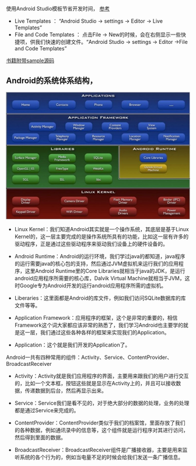 
使用Android Studio模板节省开发时间， [参考](https://riggaroo.co.za/custom-file-templates-android-studio/)

- Live Templates ： “Android Studio -> settings -> Editor -> Live Templates”
- File and Code Templates ： 点击File -> New的时候，会在右侧显示一些快捷项，供我们快速的创建文件。“Android Studio -> settings -> Editor ->File and Code Templates”

[书籍附带sample源码](https://github.com/guolindev/booksource)

## Android的系统体系结构，

![示意图](image/Android系统体系结构.jpg)

- Linux Kernel：我们知道Android其实就是一个操作系统，其底层是基于Linux Kernel的，这一层主要完成的是操作系统所具有的功能，比如这一层有许多的驱动程序，正是通过这些驱动程序来驱动我们设备上的硬件设备的。

- Android Runtime：Android的运行环境，我们学过java的都知道，java程序的运行需要java的核心包的支持，然后通过JVM虚拟机来运行我们的应用程序，这里Android Runtime里的Core Libraries就相当于java的JDK，是运行android应用程序所需要的核心库，Dalvik Virtual Machine就相当于JVM，这时Google专为Android开发的运行android应用程序所需的虚拟机。

- Liberaries：这里面都是Android的库文件，例如我们访问SQLite数据库的库文件等等。

- Application Framework：应用程序的框架，这个是非常的重要的，相信Framework这个词大家都应该非常的熟悉了，我们学习Android也主要学的就是这一层，我们通过这些各种各样的框架来实现我们的Application。

- Application：这个就是我们开发的Application了。

Android一共有四种常用的组件：Activity、Service、ContentProvider、BroadcastReceiver

- Activity：Activity就是我们应用程序的界面，主要用来跟我们的用户进行交互的，比如一个文本框，按钮这些就是显示在Activity上的，并且可以接收数据，传递数据到后台，然后再显示出来。

- Service：Service我们是看不见的，对于绝大部分的数据的处理，业务的处理都是通过Service来完成的。

- ContentProvider：ContentProvider类似于我们的档案馆，里面存放了我们的各种数据，例如通讯录中的信息等，这个组件就是运行程序对其进行访问，然后得到里面的数据。

- BroadcastReceiver：BroadcastReceiver组件是广播接收器，主要是用来监听系统的各个行为的，例如当电量不足的时候会给我们发送一条广播信息。

